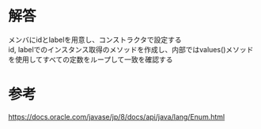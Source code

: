 # 解答
メンバにidとlabelを用意し、コンストラクタで設定する  
id, labelでのインスタンス取得のメソッドを作成し、内部ではvalues()メソッドを使用してすべての定数をループして一致を確認する

# 参考
https://docs.oracle.com/javase/jp/8/docs/api/java/lang/Enum.html
